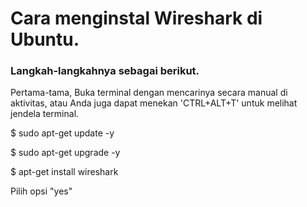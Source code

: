 # Cara menginstal Wireshark di Ubuntu.
### Langkah-langkahnya sebagai berikut.

<p>Pertama-tama, Buka terminal dengan mencarinya secara manual di aktivitas, atau Anda juga dapat menekan 'CTRL+ALT+T' untuk melihat jendela terminal.</p>
<p>$ sudo apt-get update -y</p>
<p>$ sudo apt-get upgrade -y</p>
<p>$ apt-get install wireshark</p>
<p>Pilih opsi "yes"</p>

